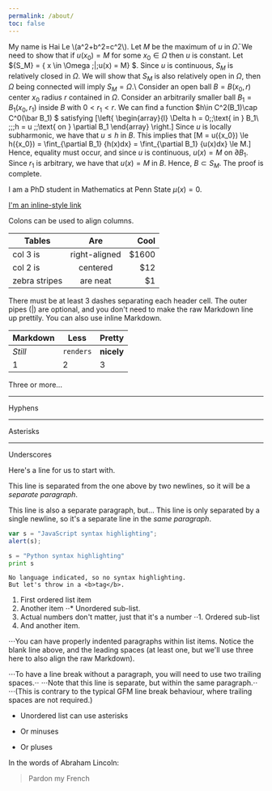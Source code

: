 ```yaml
---
permalink: /about/
toc: false
---
```


My name is Hai Le \\(a^2+b^2=c^2\\).
Let $M$ be the maximum of $u$ in $\bar \Omega$. We need to show that if $u(x_0)=M$ for some $x_0\in \Omega$ then $u$ is constant. Let ${S_M} = \{ x \in \Omega \;|\;u(x) = M\} $. Since $u$ is continuous, $S_M$ is relatively closed in $\Omega$. We will show that $S_M$ is also relatively open in $\Omega$, then $\Omega$ being connected will imply $S_M=\Omega$.\\
Consider an open ball $B=B(x_0,r)$ center $x_0$ radius $r$ contained in $\Omega$. Consider an arbitrarily smaller ball $B_1=B_1(x_0,r_1)$ inside $B$ with $0<r_1<r$.  We can find a function $h\in C^2(B_1)\cap C^0(\bar B_1) $ satisfying
\[\left\{ \begin{array}{l}
\Delta h = 0\;\;\text{ in } B_1\\
\;\;\;h = u \;\;\text{ on } \partial B_1
\end{array} \right.\]
Since $u$ is locally subharmonic, we have that $u\le h$ in $B$. This implies that
\[M = u({x_0}) \le h({x_0}) = \fint_{\partial B_1} {h(x)dx}  = \fint_{\partial B_1} {u(x)dx}  \le M.\]
Hence, equality must occur, and since $u$ is continuous, $u(x)=M$ on $\partial B_1$. Since $r_1$ is arbitrary, we have that $u(x)=M$ in $B$. Hence, $B\subset S_M$. The proof is complete.

I am a PhD student in Mathematics at Penn State $\mu(x)=0$.

[I'm an inline-style link](https://www.google.com)

Colons can be used to align columns.

| Tables        | Are           | Cool  |
| ------------- |:-------------:| -----:|
| col 3 is      | right-aligned | $1600 |
| col 2 is      | centered      |   $12 |
| zebra stripes | are neat      |    $1 |

There must be at least 3 dashes separating each header cell.
The outer pipes (|) are optional, and you don't need to make the 
raw Markdown line up prettily. You can also use inline Markdown.

Markdown | Less | Pretty
--- | --- | ---
*Still* | `renders` | **nicely**
1 | 2 | 3

Three or more...

---

Hyphens

***

Asterisks

___

Underscores

Here's a line for us to start with.

This line is separated from the one above by two newlines, so it will be a *separate paragraph*.

This line is also a separate paragraph, but...
This line is only separated by a single newline, so it's a separate line in the *same paragraph*.

```javascript
var s = "JavaScript syntax highlighting";
alert(s);
```
 
```python
s = "Python syntax highlighting"
print s
```
 
```
No language indicated, so no syntax highlighting. 
But let's throw in a <b>tag</b>.
```

1. First ordered list item
2. Another item
⋅⋅* Unordered sub-list. 
1. Actual numbers don't matter, just that it's a number
⋅⋅1. Ordered sub-list
4. And another item.

⋅⋅⋅You can have properly indented paragraphs within list items. Notice the blank line above, and the leading spaces (at least one, but we'll use three here to also align the raw Markdown).

⋅⋅⋅To have a line break without a paragraph, you will need to use two trailing spaces.⋅⋅
⋅⋅⋅Note that this line is separate, but within the same paragraph.⋅⋅
⋅⋅⋅(This is contrary to the typical GFM line break behaviour, where trailing spaces are not required.)

* Unordered list can use asterisks
- Or minuses
+ Or pluses

In the words of Abraham Lincoln:

> Pardon my French
